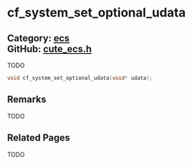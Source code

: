 [//]: # (This file is automatically generated by Cute Framework's docs parser.)
[//]: # (Do not edit this file by hand!)
[//]: # (See: https://github.com/RandyGaul/cute_framework/blob/master/samples/docs_parser.cpp)
[](../header.md ':include')

# cf_system_set_optional_udata

Category: [ecs](/api_reference?id=ecs)  
GitHub: [cute_ecs.h](https://github.com/RandyGaul/cute_framework/blob/master/include/cute_ecs.h)  
---

TODO

```cpp
void cf_system_set_optional_udata(void* udata);
```

## Remarks

TODO

## Related Pages

TODO  
